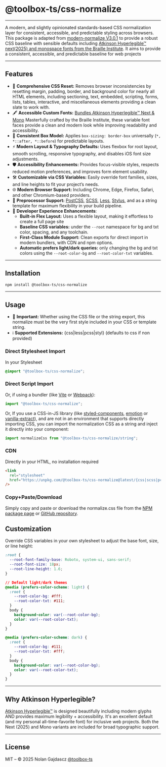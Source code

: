 # @toolbox-ts/css-normalize

---

A modern, and slightly opinionated standards-based CSS normalization layer for
consistent, accessible, and predictable styling across browsers. This package is
adapted from
[modern-normalize V3.0.1](https://github.com/sindresorhus/modern-normalize) to
provide a robust CSS baseline with sensible defaults including
[Atkinson Hyperlegible™ next(2025) and monospace fonts from the Braille Institute](https://www.brailleinstitute.org/freefont/).
It aims to provide a consistent, accessible, and predictable baseline for web
projects

---

## Features

- 🧹 **Comprehensive CSS Reset:** Removes browser inconsistencies by resetting
  margin, padding, border, and background color for nearly all HTML elements,
  including sectioning, text, embedded, scripting, forms, lists, tables,
  interactive, and miscellaneous elements providing a clean slate to work with.
- 🖋️ **Accessible Custom Fonts:**
  [Bundles Atkinson Hyperlegible™ Next & Mono](https://www.brailleinstitute.org/freefont/)
  Masterfully crafted by the Braille Institute, these variable font faces
  provide a clean and modern look while improving readability and accessibility.
- 📐 **Consistent Box Model:** Applies `box-sizing: border-box` universally
  (`*, *::after, *::before`) for predictable layouts.
- ⚡ **Modern Layout & Typography Defaults:** Uses flexbox for root layout,
  smooth scrolling, responsive typography, and disables iOS font size
  adjustments.
- 🛡️ **Accessibility Enhancements:** Provides focus-visible styles, respects
  reduced motion preferences, and improves form element usability.
- 🛠️ **Customizable via CSS Variables:** Easily override font families, sizes,
  and line heights to fit your project’s needs.
- 🌐 **Modern Browser Support:** Including Chrome, Edge, Firefox, Safari, and
  other Chromium-based providers.
- 🔧 **Preprocessor Support:** [PostCSS](https://postcss.org/),
  [SCSS](https://sass-lang.com/), [Less](https://lesscss.org/),
  [Stylus](https://www.startpage.com/sp/search), and as a string template for
  maximum flexibility in your build pipeline.
- 🚀 **Developer Experience Enhancements**:
  - **Built-in Flex Layout:** Uses a flexible layout, making it effortless to
    create a full page site
  - **Baseline CSS variables:** under the `--root` namespace for bg and txt
    color, spacing, and any toolchain.
  - **First-Class Module Support:** Clean exports for direct import in modern
    bundlers, with CDN and npm options.
  - **Automatic prefers light/dark queries:** only changing the bg and txt
    colors using the `--root-color-bg` and `--root-color-txt` variables.

---

## Installation

```bash
npm install @toolbox-ts/css-normalize
```

---

## Usage

- 📌 **Important:** Whether using the CSS file or the string export, this
  normalize must be the very first style included in your CSS or template
  string.
- ℹ️ **Supported Extensions:** {css|less|pcss|styl} (defaults to css if non
  provided)

### Direct Stylesheet Import

In your Stylesheet

```css
@import "@toolbox-ts/css-normalize";
```

### Direct Script Import

Or, if using a bundler (like [Vite](https://vitest.dev/) or
[Webpack](https://webpack.js.org/)):

```ts
import "@toolbox-ts/css-normalize";
```

Or, If you use a CSS-in-JS library (like
[styled-components](https://styled-components.com/),
[emotion](https://emotion.sh/docs/introduction) or
[vanilla-extract](https://vanilla-extract.style/)), and are not in an
environment that supports directly importing CSS, you can import the
normalization CSS as a string and inject it directly into your component:

```ts
import normalizeCss from "@toolbox-ts/css-normalize/string";
```

### CDN

Directly in your HTML, no installation required

```html
<link
  rel="stylesheet"
  href="https://unpkg.com/@toolbox-ts/css-normalize@latest/{css|scss|pcss|less|styl}"
/>
```

### Copy+Paste/Download

Simply copy and paste or download the normalize.css file from the
[NPM package page](https://www.npmjs.com/package/@toolbox-ts/css-normalize) or
[GitHub repository](https://github.com/Gajdascz/toolbox-ts/tree/main/packages/css-normalize).

## Customization

Override CSS variables in your own stylesheet to adjust the base font, size, or
line height:

```css
:root {
  --root-font-family-base: Roboto, system-ui, sans-serif;
  --root-font-size: 18px;
  --root-line-height: 1.6;
}

// Default light/dark themes
@media (prefers-color-scheme: light) {
  :root {
    --root-color-bg: #fff;
    --root-color-txt: #111;
  }
  body {
    background-color: var(--root-color-bg);
    color: var(--root-color-txt);
  }
}

@media (prefers-color-scheme: dark) {
  :root {
    --root-color-bg: #111;
    --root-color-txt: #fff;
  }
  body {
    background-color: var(--root-color-bg);
    color: var(--root-color-txt);
  }
}
```

---

## Why Atkinson Hyperlegible?

[Atkinson Hyperlegible™](https://www.brailleinstitute.org/freefont/) is
designed beautifully including modern glyphs AND provides maximum legibility +
accessibility. It's an excellent default (and my personal all-time-favorite
font) for inclusive web projects. Both the Next (2025) and Mono variants are
included for broad typographic support.

---

## License

MIT – © 2025 Nolan Gajdascz [@toolbox-ts](https://www.npmjs.com/org/toolbox-ts)
